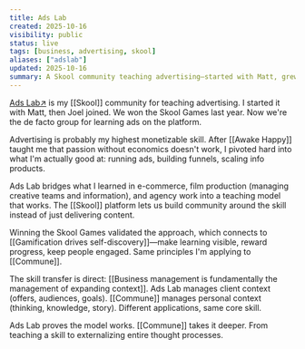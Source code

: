 ```yaml
---
title: Ads Lab
created: 2025-10-16
visibility: public
status: live
tags: [business, advertising, skool]
aliases: ["adslab"]
updated: 2025-10-16
summary: A Skool community teaching advertising—started with Matt, grew with Joel, won the Skool Games, became the de facto group for learning ads on the platform.
---
```


<a href="https://skool.com/adslab?utm_source=devonmeadows&utm_medium=website&utm_campaign=notes" target="_blank" rel="noopener noreferrer" style="white-space:nowrap">Ads Lab<span class="external-link-icon" aria-hidden="true">↗</span></a> is my [[Skool]] community for teaching advertising. I started it with Matt, then Joel joined. We won the Skool Games last year. Now we're the de facto group for learning ads on the platform.

Advertising is probably my highest monetizable skill. After [[Awake Happy]] taught me that passion without economics doesn't work, I pivoted hard into what I'm actually good at: running ads, building funnels, scaling info products.

Ads Lab bridges what I learned in e-commerce, film production (managing creative teams and information), and agency work into a teaching model that works. The [[Skool]] platform lets us build community around the skill instead of just delivering content.

Winning the Skool Games validated the approach, which connects to [[Gamification drives self-discovery]]—make learning visible, reward progress, keep people engaged. Same principles I'm applying to [[Commune]].

The skill transfer is direct: [[Business management is fundamentally the management of expanding context]]. Ads Lab manages client context (offers, audiences, goals). [[Commune]] manages personal context (thinking, knowledge, story). Different applications, same core skill.

Ads Lab proves the model works. [[Commune]] takes it deeper. From teaching a skill to externalizing entire thought processes.
